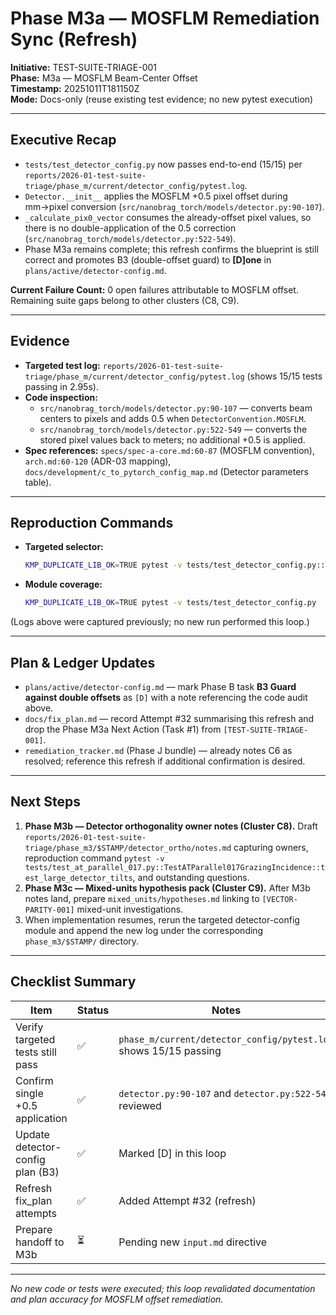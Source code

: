 # Phase M3a — MOSFLM Remediation Sync (Refresh)

**Initiative:** TEST-SUITE-TRIAGE-001  
**Phase:** M3a — MOSFLM Beam-Center Offset  
**Timestamp:** 20251011T181150Z  
**Mode:** Docs-only (reuse existing test evidence; no new pytest execution)

---

## Executive Recap
- `tests/test_detector_config.py` now passes end-to-end (15/15) per `reports/2026-01-test-suite-triage/phase_m/current/detector_config/pytest.log`.
- `Detector.__init__` applies the MOSFLM +0.5 pixel offset during mm→pixel conversion (`src/nanobrag_torch/models/detector.py:90-107`).
- `_calculate_pix0_vector` consumes the already-offset pixel values, so there is no double-application of the 0.5 correction (`src/nanobrag_torch/models/detector.py:522-549`).
- Phase M3a remains complete; this refresh confirms the blueprint is still correct and promotes B3 (double-offset guard) to **[D]one** in `plans/active/detector-config.md`.

**Current Failure Count:** 0 open failures attributable to MOSFLM offset. Remaining suite gaps belong to other clusters (C8, C9).

---

## Evidence
- **Targeted test log:** `reports/2026-01-test-suite-triage/phase_m/current/detector_config/pytest.log` (shows 15/15 tests passing in 2.95s).
- **Code inspection:**
  - `src/nanobrag_torch/models/detector.py:90-107` — converts beam centers to pixels and adds 0.5 when `DetectorConvention.MOSFLM`.
  - `src/nanobrag_torch/models/detector.py:522-549` — converts the stored pixel values back to meters; no additional +0.5 is applied.
- **Spec references:** `specs/spec-a-core.md:60-87` (MOSFLM convention), `arch.md:60-120` (ADR-03 mapping), `docs/development/c_to_pytorch_config_map.md` (Detector parameters table).

---

## Reproduction Commands
- **Targeted selector:**
  ```bash
  KMP_DUPLICATE_LIB_OK=TRUE pytest -v tests/test_detector_config.py::TestDetectorInitialization::test_default_initialization
  ```
- **Module coverage:**
  ```bash
  KMP_DUPLICATE_LIB_OK=TRUE pytest -v tests/test_detector_config.py
  ```

(Logs above were captured previously; no new run performed this loop.)

---

## Plan & Ledger Updates
- `plans/active/detector-config.md` — mark Phase B task **B3 Guard against double offsets** as `[D]` with a note referencing the code audit above.
- `docs/fix_plan.md` — record Attempt #32 summarising this refresh and drop the Phase M3a Next Action (Task #1) from `[TEST-SUITE-TRIAGE-001]`.
- `remediation_tracker.md` (Phase J bundle) — already notes C6 as resolved; reference this refresh if additional confirmation is desired.

---

## Next Steps
1. **Phase M3b — Detector orthogonality owner notes (Cluster C8).** Draft `reports/2026-01-test-suite-triage/phase_m3/$STAMP/detector_ortho/notes.md` capturing owners, reproduction command `pytest -v tests/test_at_parallel_017.py::TestATParallel017GrazingIncidence::test_large_detector_tilts`, and outstanding questions.
2. **Phase M3c — Mixed-units hypothesis pack (Cluster C9).** After M3b notes land, prepare `mixed_units/hypotheses.md` linking to `[VECTOR-PARITY-001]` mixed-unit investigations.
3. When implementation resumes, rerun the targeted detector-config module and append the new log under the corresponding `phase_m3/$STAMP/` directory.

---

## Checklist Summary
| Item | Status | Notes |
| --- | --- | --- |
| Verify targeted tests still pass | ✅ | `phase_m/current/detector_config/pytest.log` shows 15/15 passing |
| Confirm single +0.5 application | ✅ | `detector.py:90-107` and `detector.py:522-549` reviewed |
| Update detector-config plan (B3) | ✅ | Marked [D] in this loop |
| Refresh fix_plan attempts | ✅ | Added Attempt #32 (refresh) |
| Prepare handoff to M3b | ⏳ | Pending new `input.md` directive |

---

_No new code or tests were executed; this loop revalidated documentation and plan accuracy for MOSFLM offset remediation._
